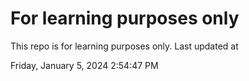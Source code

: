 # For learning purposes only
This repo is for learning purposes only.
Last updated at

Friday, January 5, 2024 2:54:47 PM


